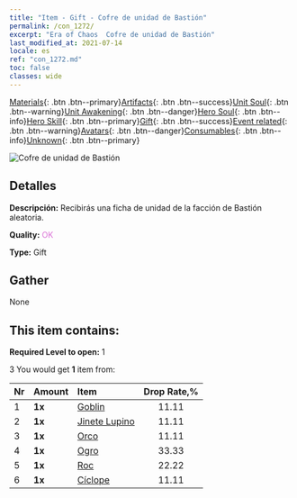 ```yaml
---
title: "Item - Gift - Cofre de unidad de Bastión"
permalink: /con_1272/
excerpt: "Era of Chaos  Cofre de unidad de Bastión"
last_modified_at: 2021-07-14
locale: es
ref: "con_1272.md"
toc: false
classes: wide
---
```

 [Materials](/ItemsES/){: .btn .btn--primary}[Artifacts](/ItemsES/Artifacts/){: .btn .btn--success}[Unit Soul](/ItemsES/UnitSoul/){: .btn .btn--warning}[Unit Awakening](/ItemsES/UnitAwakening/){: .btn .btn--danger}[Hero Soul](/ItemsES/HeroSoul/){: .btn .btn--info}[Hero Skill](/ItemsES/HeroSkill/){: .btn .btn--primary}[Gift](/ItemsES/Gift/){: .btn .btn--success}[Event related](/ItemsES/Events/){: .btn .btn--warning}[Avatars](/ItemsES/Avatars/){: .btn .btn--danger}[Consumables](/ItemsES/Consumables/){: .btn .btn--info}[Unknown](/ItemsES/Unknown/){: .btn .btn--primary}

 ![Cofre de unidad de Bastión](/images/t/i_904004.png)

## Detalles
 **Descripción:** Recibirás una ficha de unidad de la facción de Bastión aleatoria.

 **Quality:** <span style="color: #DA70D6">OK</span>

 **Type:** Gift

## Gather

  None

## This item contains:

 **Required Level to open:** 1

 3 You would get **1** item  from:

  | Nr | Amount |     Item    | Drop Rate,% |
  |:---|:-------|:------------|:---------:|
  | 1 |  **1x** | [Goblin](/ItemsES/unt_217/) | 11.11 | 
  | 2 |  **1x** | [Jinete Lupino](/ItemsES/unt_218/) | 11.11 | 
  | 3 |  **1x** | [Orco](/ItemsES/unt_219/) | 11.11 | 
  | 4 |  **1x** | [Ogro](/ItemsES/unt_220/) | 33.33 | 
  | 5 |  **1x** | [Roc](/ItemsES/unt_221/) | 22.22 | 
  | 6 |  **1x** | [Cíclope](/ItemsES/unt_222/) | 11.11 | 
